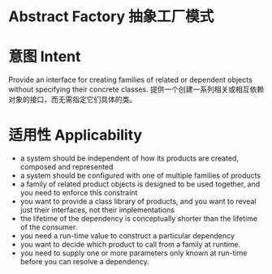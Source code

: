 #  Abstract Factory 抽象工厂模式

# 意图 Intent 
Provide an interface for creating families of related or dependent objects without specifying their concrete classes.
提供一个创建一系列相关或相互依赖对象的接口，而无需指定它们具体的类。

# 适用性 Applicability
  * a system should be independent of how its products are created, composed and represented
* a system should be configured with one of multiple families of products
* a family of related product objects is designed to be used together, and you need to enforce this constraint
* you want to provide a class library of products, and you want to reveal just their interfaces, not their implementations
* the lifetime of the dependency is conceptually shorter than the lifetime of the consumer.
* you need a run-time value to construct a particular dependency
* you want to decide which product to call from a family at runtime.
* you need to supply one or more parameters only known at run-time before you can resolve a dependency.
